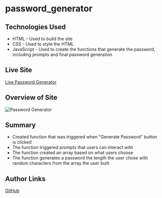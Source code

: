 # password_generator

## Technologies Used

* HTML - Used to build the site
* CSS - Used to style the HTML
* JavaScript - Used to create the functions that generate the password, including prompts and final password generation

## Live Site

[Live Password Generator](https://mjshelton12.github.io/password_generator/)

## Overview of Site

![Password Generator](https://imgur.com/2aaCuUp.jpg)

## Summary

* Created function that was triggered when "Generate Password" button is clicked
* The function triggered prompts that users can interact with
* The function created an array based on what users choose
* The function generates a password the length the user chose with random characters from the array the user built

## Author Links

[GitHub](https://github.com/mjshelton12)
